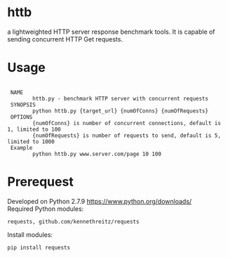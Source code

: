 # httb
a lightweighted HTTP server response benchmark tools. It is capable of sending concurrent HTTP Get requests.<br />

# Usage
 <pre><code>
 NAME
        httb.py - benchmark HTTP server with concurrent requests
 SYNOPSIS
        python httb.py {target_url} {numOfConns} {numOfRequests}
 OPTIONS
        {numOfConns} is number of concurrent connections, default is 1, limited to 100
        {numOfRequests} is number of requests to send, default is 5, limited to 1000
 Example
        python httb.py www.server.com/page 10 100</code></pre>

# Prerequest
Developed on Python 2.7.9 https://www.python.org/downloads/<br />
Required Python modules:<br />
<pre><code>requests, github.com/kennethreitz/requests</code></pre>
Install modules:<br />
  <pre><code>pip install requests</code></pre><br />
